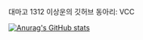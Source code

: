 대마고 1312 이상운의 깃허브
동아리: VCC

[![Anurag's GitHub stats](https://github-readme-stats.vercel.app/api?username=biscrab)](https://github.com/anuraghazra/github-readme-stats)
